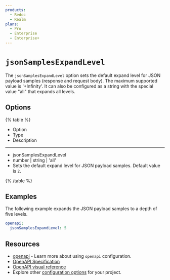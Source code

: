 ```yaml
---
products:
  - Redoc
  - Realm
plans:
  - Pro
  - Enterprise
  - Enterprise+
---
```

# `jsonSamplesExpandLevel`

The `jsonSamplesExpandLevel` option sets the default expand level for JSON payload samples (response and request body). The maximum supported value is '+Infinity'. It can also be configured as a string with the special value "all" that expands all levels.

## Options

{% table %}

* Option
* Type
* Description

---

* jsonSamplesExpandLevel
* number | string | 'all'
* Sets the default expand level for JSON payload samples. Default value is `2`.


{% /table %}

## Examples

The following example expands the JSON payload samples to a depth of five levels.

```yaml {% title="redocly.yaml" %}
openapi:
  jsonSamplesExpandLevel: 5
```

## Resources

- [openapi](./index.md) - Learn more about using `openapi` configuration.
- [OpenAPI Specification](https://spec.openapis.org/oas/latest.html)
- [OpenAPI visual reference](https://redocly.com/learn/openapi/openapi-visual-reference)
- Explore other [configuration options](../index.md) for your project.
